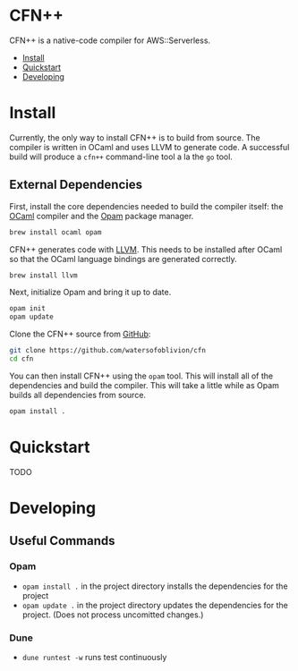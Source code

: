 CFN++
===

CFN++ is a native-code compiler for AWS::Serverless.

* [Install](#install)
* [Quickstart](#quickstart)
* [Developing](#developing)

Install
===

Currently, the only way to install CFN++ is to build from source.  The compiler is written in OCaml and uses LLVM to generate code.  A successful build will produce a `cfn++` command-line tool a la the `go` tool.

External Dependencies
---

First, install the core dependencies needed to build the compiler itself: the [OCaml](https://ocaml.org/) compiler and the [Opam](https://opam.ocaml.org/) package manager.

```bash
brew install ocaml opam
```

CFN++ generates code with [LLVM](https://llvm.org).  This needs to be installed after OCaml so that the OCaml language bindings are generated correctly.

```bash
brew install llvm
```

Next, initialize Opam and bring it up to date.

```bash
opam init
opam update
```

Clone the CFN++ source from [GitHub](https://github.com/watersofoblivion/cfn):

```bash
git clone https://github.com/watersofoblivion/cfn
cd cfn
```

You can then install CFN++ using the `opam` tool.  This will install all of the dependencies and build the compiler.  This will take a little while as Opam builds all dependencies from source.

```bash
opam install .
```

Quickstart
===

TODO

Developing
===

Useful Commands
---

### Opam

* `opam install .` in the project directory installs the dependencies for the project
* `opam update .` in the project directory updates the dependencies for the project.  (Does not process uncomitted changes.)

### Dune

* `dune runtest -w` runs test continuously
